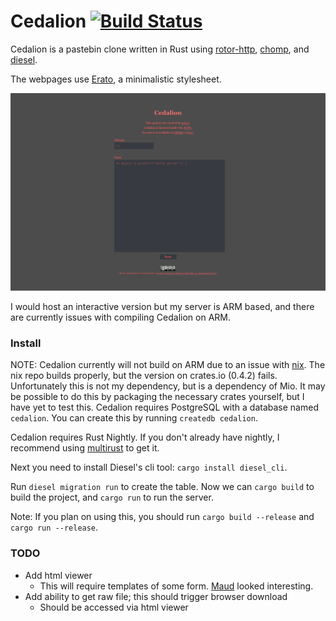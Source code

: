# Cedalion [![Build Status](https://travis-ci.org/nokaa/cedalion.svg?branch=master)](https://travis-ci.org/nokaa/cedalion)
Cedalion is a pastebin clone written in Rust using [rotor-http](https://github.com/tailhook/rotor-http), [chomp](https://github.com/m4rw3r/chomp), and [diesel](https://github.com/sgrif/diesel).

The webpages use [Erato](https://github.com/nokaa/erato), a minimalistic stylesheet.

<img src="cedalion.png"/>

I would host an interactive version but my server is ARM based, and there are currently issues with compiling Cedalion on ARM.

### Install
NOTE: Cedalion currently will not build on ARM due to an issue with [nix](https://github.com/nix-rust/nix). The nix repo builds properly, but the version on crates.io (0.4.2) fails. Unfortunately this is not my dependency, but is a dependency of Mio. It may be possible to do this by packaging the necessary crates yourself, but I have yet to test this.
Cedalion requires PostgreSQL with a database named `cedalion`. You can create this by running `createdb cedalion`.

Cedalion requires Rust Nightly. If you don't already have nightly, I recommend using [multirust](https://github.com/brson/multirust) to get it.

Next you need to install Diesel's cli tool: `cargo install diesel_cli`.

Run `diesel migration run` to create the table. Now we can `cargo build` to build the project, and `cargo run` to run the server.

Note: If you plan on using this, you should run `cargo build --release` and `cargo run --release`.

### TODO
- Add html viewer
  - This will require templates of some form. [Maud](https://github.com/lfairy/maud) looked interesting.
- Add ability to get raw file; this should trigger browser download
  - Should be accessed via html viewer
